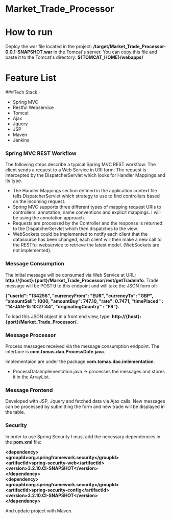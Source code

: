 # Market_Trade_Processor
# How to run
Deploy the war file located in the project: **/target/Market_Trade_Processor-0.0.1-SNAPSHOT.war** in the Tomcat's server. You can copy this file and paste it to the Tomcat's directory: **${TOMCAT_HOME}/webapps/**

# Feature List
###Tech Stack
- Spring MVC
- Restful Webservice
- Tomcat
- Ajax
- Jquery
- JSP
- Maven
- Jenkins

### Spring MVC REST Workflow
The following steps describe a typical Spring MVC REST workflow:
The client sends a request to a Web Service in URI form.
The request is intercepted by the DispatcherServlet which looks for Handler Mappings and its type.
- The Handler Mappings section defined in the application context file tells DispatcherServlet which strategy to use to find controllers based on the incoming request.
- Spring MVC supports three different types of mapping request URIs to controllers: annotation, name conventions and explicit mappings. I will be using the annotation approach.
- Requests are processed by the Controller and the response is returned to the DispatcherServlet which then dispatches to the view.
- WebSockets could be implemented to notify each client that the datasource has been changed, each client will then make a new call to the RESTful webservice to retrieve the latest model. (WebSockets are not implemented).

### Message Consumption
The initial message will be consumed via Web Service at URL: **http://{host}:{port}/Market_Trade_Processor/rest/getTradeInfo**. Trade message will be POST’d to this endpoint and will take the JSON form of:

**{"userId": "134256", "currencyFrom": "EUR", "currencyTo": "GBP", "amountSell": 1000, "amountBuy": 747.10, "rate": 0.7471, "timePlaced" : "14-JAN-15 10:27:44", "originatingCountry" : "FR"}.**

To load this JSON object in a front end view, type: **http://{host}:{port}/Market_Trade_Processor/**.

### Message Processor
Process messages received via the message consumption endpoint.
The interface is **com.tomas.dao.ProcessDate.java**.

Implementaion are under the package **com.tomas.dao.imlementation**.
- ProcessDataImplementation.java -> processes the messages and stores it in the ArrayList.

### Message Frontend
Developed with JSP, Jquery and fetched data via Ajax calls. New messages can be processed by submitting the form and new trade will be displayed in the table.

### Security
In order to use Spring Security I must add the necessary dependencies in the **pom.xml** file: 
  
  **\<dependency\>**  
  **\<groupId\>org.springframework.security\</groupId\>**  
  **\<artifactId\>spring-security-web\</artifactId\>**  
  **\<version\>3.2.10.CI-SNAPSHOT\</version\>**  
  **\</dependency\>**  
  **\<dependency\>**  
  **\<groupId\>org.springframework.security\</groupId\>**  
  **\<artifactId\>spring-security-config\</artifactId\>**  
  **\<version\>3.2.10.CI-SNAPSHOT\</version\>**  
  **\</dependency\>**  
  
  And update project with Maven.

